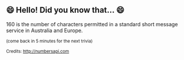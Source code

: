 ## 😄 Hello! Did you know that... 😄
160 is the number of characters permitted in a standard short message service in Australia and Europe.

<sup>(come back in 5 minutes for the next trivia)</sup>


<sup>Credits: http://numbersapi.com</sup>
